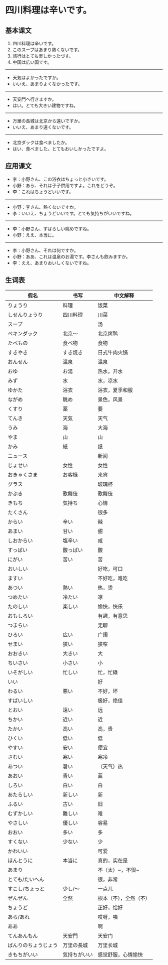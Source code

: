 # 四川料理は辛いです。

## 基本课文

1. 四川料理は辛いです。
2. このスープはあまり熱くないです。
3. 旅行はとても楽しかったづす。
4. 中国は広い国です。

---

- 天気はよかったですか。
- いいえ、あまりよくなかったです。

---

- 天安門へ行きますか。
- はい。とても大きい建物ですね。

---

- 万里の長城は北京から遠いですか。
- いいえ、あまり遠くないです。

---

- 北京ダックは食べましたか。
- はい、食べました。とてもおいしかったですよ。

## 应用课文

- 李：小野さん、この浴衣はちょっと小さいです。
- 小野：あら、それは子子供用ですよ。これをどうぞ。
- 李：これはちょうどいいです。

---

- 小野：李さん、熱くないですか。
- 李：いいえ、ちょうどいいです。とても気持ちがいいですね。

---

- 李：小野さん、すばらしい眺めですね。
- 小野：ええ、本当に。

---

- 李：小野さん、それは何ですか。
- 小野：ああ、これは温泉のお湯です。李さんも飲みますか。
- 李：ええ、あまりおいしくないですね。

## 生词表

| 假名                 | 书写         | 中文解释               |
| -------------------- | ------------ | ---------------------- |
| りょうり             | 料理         | 饭菜                   |
| しせんりょうり       | 四川料理     | 川菜                   |
| スープ               |              | 汤                     |
| ペキンダック         | 北京～       | 北京烤鸭               |
| たべもの             | 食べ物       | 食物                   |
| すきやき             | すき焼き     | 日式牛肉火锅           |
| おんせん             | 温泉         | 温泉                   |
| おゆ                 | お湯         | 热水，开水             |
| みず                 | 水           | 水，凉水               |
| ゆかた               | 浴衣         | 浴衣，夏季和服         |
| ながめ               | 眺め         | 景色，风景             |
| くすり               | 薬           | 要                     |
| てんき               | 天気         | 天气                   |
| うみ                 | 海           | 大海                   |
| やま                 | 山           | 山                     |
| かみ                 | 紙           | 纸                     |
| ニュース             |              | 新闻                   |
| じょせい             | 女性         | 女性                   |
| おきゃくさま         | お客様       | 来宾                   |
| グラス               |              | 玻璃杯                 |
| かぶき               | 歌舞伎       | 歌舞伎                 |
| きもち               | 気持ち       | 心情                   |
| たくさん             |              | 很多                   |
| からい               | 辛い         | 辣                     |
| あまい               | 甘い         | 甜                     |
| しおからい           | 塩辛い       | 咸                     |
| すっぱい             | 酸っぱい     | 酸                     |
| にがい               | 苦い         | 苦                     |
| おいしい             |              | 好吃，可口             |
| ますい               |              | 不好吃，难吃           |
| あつい               | 熱い         | 热，烫                 |
| つめたい             | 冷たい       | 凉                     |
| たのしい             | 楽しい       | 愉快，快乐             |
| おもしろい           |              | 有趣，有意思           |
| つまらい             |              | 无聊                   |
| ひろい               | 広い         | 广阔                   |
| せまい               | 狭い         | 狭窄                   |
| おおきい             | 大きい       | 大                     |
| ちいさい             | 小さい       | 小                     |
| いそがしい           | 忙しい       | 忙，忙碌               |
| いい                 |              | 好                     |
| わるい               | 悪い         | 不好，坏               |
| すばいしい           |              | 极好，绝佳             |
| とおい               | 遠い         | 远                     |
| ちかい               | 近い         | 近                     |
| たかい               | 高い         | 高，贵                 |
| ひくい               | 低い         | 低                     |
| やすい               | 安い         | 便宜                   |
| さむい               | 寒い         | 寒冷                   |
| あつい               | 暑い         | （天气）热             |
| あおい               | 青い         | 蓝                     |
| しろい               | 白い         | 白                     |
| あたらしい           | 新しい       | 新                     |
| ふるい               | 古い         | 旧                     |
| むずかしい           | 難しい       | 难                     |
| やさしい             | 優しい       | 容易                   |
| おおい               | 多い         | 多                     |
| すくない             | 少ない       | 少                     |
| かわいい             |              | 可爱                   |
| ほんとうに           | 本当に       | 真的，实在是           |
| あまり               |              | 不（太）~，不很~       |
| とても/たいへん      |              | 很，非常               |
| すこし/ちょっと      | 少し/～      | 一点儿                 |
| ぜんぜん             | 全然         | 根本（不），全然（不） |
| ちょうど             |              | 正好，恰好             |
| あら/あれ            |              | 哎呀，咦               |
| ああ                 |              | 啊                     |
| てんあんもん         | 天安門       | 天安门                 |
| ばんりのちょうじょう | 万里の長城   | 万里长城               |
| きもちがいい         | 気持ちがいい | 感觉舒服，心情愉快     |
